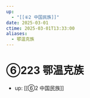 ```yaml
---
up:
  - "[[⑥2 中国民族]]"
date: 2025-03-01
ctime: 2025-03-01T13:33:00
aliases:
  - 鄂温克族
---
```


# ⑥223 鄂温克族

- up: [[⑥2 中国民族]]
